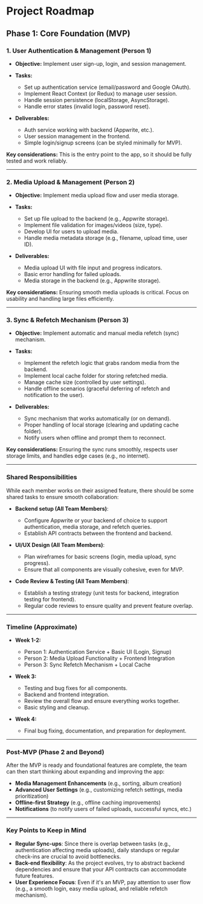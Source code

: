 # Project Roadmap

## **Phase 1: Core Foundation (MVP)**

### **1. User Authentication & Management (Person 1)**

* **Objective:** Implement user sign-up, login, and session management.
* **Tasks:**

  * Set up authentication service (email/password and Google OAuth).
  * Implement React Context (or Redux) to manage user session.
  * Handle session persistence (localStorage, AsyncStorage).
  * Handle error states (invalid login, password reset).
* **Deliverables:**

  * Auth service working with backend (Appwrite, etc.).
  * User session management in the frontend.
  * Simple login/signup screens (can be styled minimally for MVP).

**Key considerations:** This is the entry point to the app, so it should be fully tested and work reliably.

---

### **2. Media Upload & Management (Person 2)**

* **Objective:** Implement media upload flow and user media storage.
* **Tasks:**

  * Set up file upload to the backend (e.g., Appwrite storage).
  * Implement file validation for images/videos (size, type).
  * Develop UI for users to upload media.
  * Handle media metadata storage (e.g., filename, upload time, user ID).
* **Deliverables:**

  * Media upload UI with file input and progress indicators.
  * Basic error handling for failed uploads.
  * Media storage in the backend (e.g., Appwrite storage).

**Key considerations:** Ensuring smooth media uploads is critical. Focus on usability and handling large files efficiently.

---

### **3. Sync & Refetch Mechanism (Person 3)**

* **Objective:** Implement automatic and manual media refetch (sync) mechanism.
* **Tasks:**

  * Implement the refetch logic that grabs random media from the backend.
  * Implement local cache folder for storing refetched media.
  * Manage cache size (controlled by user settings).
  * Handle offline scenarios (graceful deferring of refetch and notification to the user).
* **Deliverables:**

  * Sync mechanism that works automatically (or on demand).
  * Proper handling of local storage (clearing and updating cache folder).
  * Notify users when offline and prompt them to reconnect.

**Key considerations:** Ensuring the sync runs smoothly, respects user storage limits, and handles edge cases (e.g., no internet).

---

### **Shared Responsibilities**

While each member works on their assigned feature, there should be some shared tasks to ensure smooth collaboration:

* **Backend setup (All Team Members)**:

  * Configure Appwrite or your backend of choice to support authentication, media storage, and refetch queries.
  * Establish API contracts between the frontend and backend.

* **UI/UX Design (All Team Members)**:

  * Plan wireframes for basic screens (login, media upload, sync progress).
  * Ensure that all components are visually cohesive, even for MVP.

* **Code Review & Testing (All Team Members)**:

  * Establish a testing strategy (unit tests for backend, integration testing for frontend).
  * Regular code reviews to ensure quality and prevent feature overlap.

---

### Timeline (Approximate)

* **Week 1-2:**

  * Person 1: Authentication Service + Basic UI (Login, Signup)
  * Person 2: Media Upload Functionality + Frontend Integration
  * Person 3: Sync Refetch Mechanism + Local Cache

* **Week 3:**

  * Testing and bug fixes for all components.
  * Backend and frontend integration.
  * Review the overall flow and ensure everything works together.
  * Basic styling and cleanup.

* **Week 4:**

  * Final bug fixing, documentation, and preparation for deployment.

---

### Post-MVP (Phase 2 and Beyond)

After the MVP is ready and foundational features are complete, the team can then start thinking about expanding and improving the app:

* **Media Management Enhancements** (e.g., sorting, album creation)
* **Advanced User Settings** (e.g., customizing refetch settings, media prioritization)
* **Offline-first Strategy** (e.g., offline caching improvements)
* **Notifications** (to notify users of failed uploads, successful syncs, etc.)

---

### Key Points to Keep in Mind

* **Regular Sync-ups**: Since there is overlap between tasks (e.g., authentication affecting media uploads), daily standups or regular check-ins are crucial to avoid bottlenecks.
* **Back-end flexibility**: As the project evolves, try to abstract backend dependencies and ensure that your API contracts can accommodate future features.
* **User Experience Focus**: Even if it's an MVP, pay attention to user flow (e.g., a smooth login, easy media upload, and reliable refetch mechanism).
